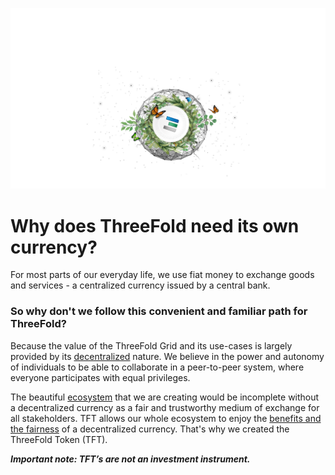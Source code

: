 

![](./img/token_header.png)

# Why does ThreeFold need its own currency?

For most parts of our everyday life, we use fiat money to exchange goods and services - a centralized currency issued by a central bank. 

###  So why don't we follow this convenient and familiar path for ThreeFold?

Because the value of the ThreeFold Grid and its use-cases is largely provided by its [decentralized](true_decentralized_internet_system.md) nature. We believe in the power and autonomy of individuals to be able to collaborate in a peer-to-peer system, where everyone participates with equal privileges.

The beautiful [ecosystem](info_threefold\src\partners.md) that we are creating would be incomplete without a decentralized currency as a fair and trustworthy medium of exchange for all stakeholders. TFT allows our whole ecosystem to enjoy the [benefits and the fairness](token_what.md) of a decentralized currency. That's why we created the ThreeFold Token (TFT).




***Important note: TFT’s are not an investment instrument.***
